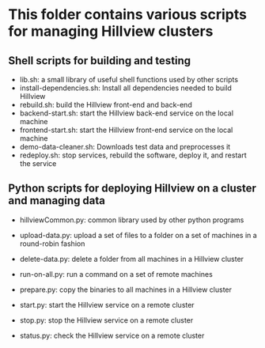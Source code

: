# This folder contains various scripts for managing Hillview clusters

## Shell scripts for building and testing

* lib.sh: a small library of useful shell functions used by other scripts
* install-dependencies.sh: Install all dependencies needed to build Hillview
* rebuild.sh: build the Hillview front-end and back-end
* backend-start.sh: start the Hillview back-end service on the local machine
* frontend-start.sh: start the Hillview front-end service on the local machine
* demo-data-cleaner.sh: Downloads test data and preprocesses it
* redeploy.sh: stop services, rebuild the software, deploy it, and restart the service

## Python scripts for deploying Hillview on a cluster and managing data

* hillviewCommon.py: common library used by other python programs
* upload-data.py: upload a set of files to a folder on a set of machines in a
                  round-robin fashion
* delete-data.py: delete a folder from all machines in a Hillview cluster
* run-on-all.py: run a command on a set of remote machines

* prepare.py: copy the binaries to all machines in a Hillview cluster
* start.py: start the Hillview service on a remote cluster
* stop.py: stop the Hillview service on a remote cluster
* status.py: check the Hillview service on a remote cluster
